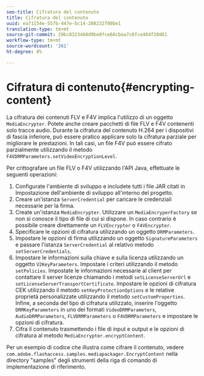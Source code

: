 ```yaml
---
seo-title: Cifratura del contenuto
title: Cifratura del contenuto
uuid: ea71154e-557b-447e-bc14-208232f00be1
translation-type: tm+mt
source-git-commit: 29bc8323460d9be0fce66cbea7c6fce46df20d61
workflow-type: tm+mt
source-wordcount: '261'
ht-degree: 0%

---
```



# Cifratura di contenuto{#encrypting-content}

La cifratura dei contenuti FLV e F4V implica l&#39;utilizzo di un oggetto `MediaEncrypter`. Potete anche creare pacchetti di file FLV e F4V contenenti solo tracce audio. Durante la cifratura del contenuto H.264 per i dispositivi di fascia inferiore, può essere pratico applicare solo la cifratura parziale per migliorare le prestazioni. In tali casi, un file F4V può essere cifrato parzialmente utilizzando il metodo `F4VDRMParameters.setVideoEncryptionLevel`.

Per crittografare un file FLV o F4V utilizzando l&#39;API Java, effettuate le seguenti operazioni:

1. Configurate l&#39;ambiente di sviluppo e includete tutti i file JAR citati in Impostazione dell&#39;ambiente di sviluppo all&#39;interno del progetto.
1. Creare un&#39;istanza `ServerCredential` per caricare le credenziali necessarie per la firma.
1. Create un&#39;istanza `MediaEncrypter`. Utilizzare un `MediaEncryperFactory` se non si conosce il tipo di file di cui si dispone. In caso contrario è possibile creare direttamente un `FLVEncrypter` o `F4VEncrypter`.
1. Specificare le opzioni di cifratura utilizzando un oggetto `DRMParameters`.
1. Impostare le opzioni di firma utilizzando un oggetto `SignatureParameters` e passare l&#39;istanza `ServerCredential` al relativo metodo `setServerCredentials`.
1. Impostare le informazioni sulla chiave e sulla licenza utilizzando un oggetto `V2KeyParameters`. Impostare i criteri utilizzando il metodo `setPolicies`. Impostate le informazioni necessarie al client per contattare il server licenze chiamando i metodi `setLicenseServerUrl` e `setLicenseServerTransportCertificate`. Impostare le opzioni di cifratura CEK utilizzando il metodo `setKeyProtectionOptions` e le relative proprietà personalizzate utilizzando il metodo `setCustomProperties`. Infine, a seconda del tipo di cifratura utilizzato, inserire l&#39;oggetto `DRMKeyParameters` in uno dei formati `VideoDRMParameters`, `AudioDRMParameters`, `FLVDRMParameters` o `F4VDRMParameters` e impostare le opzioni di cifratura.
1. Cifra il contenuto trasmettendo i file di input e output e le opzioni di cifratura al metodo `MediaEncrypter.encryptContent`.

Per un esempio di codice che illustra come cifrare il contenuto, vedere `com.adobe.flashaccess.samples.mediapackager.EncryptContent` nella directory &quot;samples&quot; degli strumenti della riga di comando di implementazione di riferimento.
